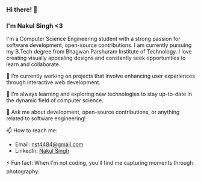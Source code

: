 ### Hi there! 👋

### I'm Nakul Singh <3

I'm a Computer Science Engineering student with a strong passion for software development, open-source contributions. I am currently pursuing my B.Tech degree from Bhagwan Parshuram Institute of Technology. I love creating visually appealing designs and constantly seek opportunities to learn and collaborate.

🔭 I’m currently working on projects that involve enhancing user experiences through interactive web development.

🌱 I’m always learning and exploring new technologies to stay up-to-date in the dynamic field of computer science.

💬 Ask me about development, open-source contributions, or anything related to software engineering!

📫 How to reach me:
- Email: nst4484@gmail.com
- LinkedIn: [Nakul Singh](https://www.linkedin.com/in/nakul-singh-506048205/)

⚡ Fun fact: When I'm not coding, you'll find me capturing moments through photography.

<!--
**nerdy-nakul/nerdy-nakul** is a ✨ _special_ ✨ repository because its `README.md` appears on your GitHub profile.
-->
